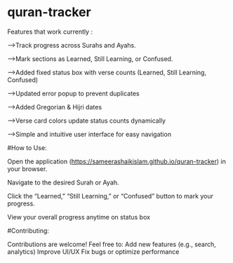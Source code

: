 # quran-tracker
Features that work currently : 

-->Track progress across Surahs and Ayahs.

-->Mark sections as Learned, Still Learning, or Confused.

-->Added fixed status box with verse counts (Learned, Still Learning, Confused)

-->Updated error popup to prevent duplicates

-->Added Gregorian & Hijri dates

-->Verse card colors update status counts dynamically

-->Simple and intuitive user interface for easy navigation


#How to Use:

Open the application (https://sameerashaikislam.github.io/quran-tracker) in your browser.

Navigate to the desired Surah or Ayah.

Click the “Learned,” “Still Learning,” or “Confused” button to mark your progress.

View your overall progress anytime on status box

#Contributing:

Contributions are welcome! Feel free to:
Add new features (e.g., search, analytics)
Improve UI/UX
Fix bugs or optimize performance


